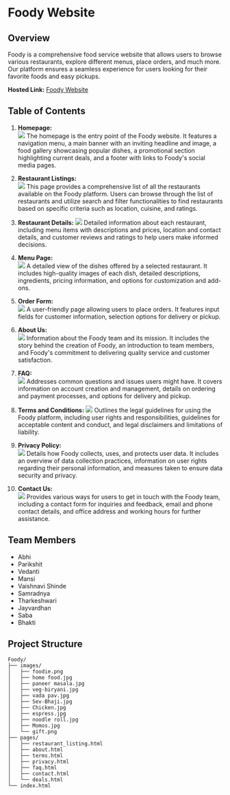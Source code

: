 # Foody Website

## Overview

Foody is a comprehensive food service website that allows users to browse various restaurants, explore different menus, place orders, and much more. Our platform ensures a seamless experience for users looking for their favorite foods and easy pickups.

**Hosted Link:** [Foody Website](https://foodflyte.netlify.app/)

## Table of Contents

1. **Homepage:**  
![](./screenshots/home.png)
   The homepage is the entry point of the Foody website. It features a navigation menu, a main banner with an inviting headline and image, a food gallery showcasing popular dishes, a promotional section highlighting current deals, and a footer with links to Foody's social media pages.

2. **Restaurant Listings:**  
![](./screenshots/restaurants-list.png)
   This page provides a comprehensive list of all the restaurants available on the Foody platform. Users can browse through the list of restaurants and utilize search and filter functionalities to find restaurants based on specific criteria such as location, cuisine, and ratings.

3. **Restaurant Details:** 
![](./screenshots/restaurant-details.png) 
   Detailed information about each restaurant, including menu items with descriptions and prices, location and contact details, and customer reviews and ratings to help users make informed decisions.

4. **Menu Page:**  
![](./screenshots/menu.png)
   A detailed view of the dishes offered by a selected restaurant. It includes high-quality images of each dish, detailed descriptions, ingredients, pricing information, and options for customization and add-ons.

5. **Order Form:**  
![](./screenshots/order-form.png)
   A user-friendly page allowing users to place orders. It features input fields for customer information, selection options for delivery or pickup.

6. **About Us:**  
![](./screenshots/about.png)
   Information about the Foody team and its mission. It includes the story behind the creation of Foody, an introduction to team members, and Foody's commitment to delivering quality service and customer satisfaction.

7. **FAQ:**  
![](./screenshots/faq.png)
   Addresses common questions and issues users might have. It covers information on account creation and management, details on ordering and payment processes, and options for delivery and pickup.

8. **Terms and Conditions:** 
![](./screenshots/t&c.png) 
   Outlines the legal guidelines for using the Foody platform, including user rights and responsibilities, guidelines for acceptable content and conduct, and legal disclaimers and limitations of liability.

9. **Privacy Policy:**  
![](./screenshots/privacy-policy.png)
   Details how Foody collects, uses, and protects user data. It includes an overview of data collection practices, information on user rights regarding their personal information, and measures taken to ensure data security and privacy.

10. **Contact Us:**  
![](./screenshots/contact.png)
    Provides various ways for users to get in touch with the Foody team, including a contact form for inquiries and feedback, email and phone contact details, and office address and working hours for further assistance.

## Team Members

- Abhi
- Parikshit
- Vedanti
- Mansi
- Vaishnavi Shinde
- Samradnya
- Tharkeshwari
- Jayvardhan
- Saba
- Bhakti

## Project Structure

```plaintext
Foody/
├── images/
│   ├── foodie.png
│   ├── home food.jpg
│   ├── paneer masala.jpg
│   ├── veg-biryani.jpg
│   ├── vada pav.jpg
│   ├── Sev-Bhaji.jpg
│   ├── Chicken.jpg
│   ├── espress.jpg
│   ├── noodle roll.jpg
│   ├── Momos.jpg
│   └── gift.png
├── pages/
│   ├── restaurant_listing.html
│   ├── about.html
│   ├── terms.html
│   ├── privacy.html
│   ├── faq.html
│   ├── contact.html
│   └── deals.html
└── index.html
